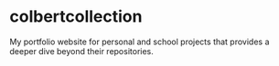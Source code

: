 # colbertcollection
My portfolio website for personal and school projects that provides a deeper dive beyond their repositories.
